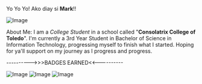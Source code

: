 Yo Yo Yo! Ako diay si **Mark**!!

![Image](https://github.com/user-attachments/assets/64c1c4d6-da93-4442-871a-7354b9b28753) 

About Me:
I am a _College Student_ in a school 
called "**Consolatrix College of Toledo**". 
I'm currently a 3rd Year Student in Bachelor of Science in Information Technology, 
progressing myself to finish what I started.
Hoping for ya'll support on my journey as I progress and progress.

  ---------->>>BADGES EARNED<<----------
  
![Image](https://github.com/user-attachments/assets/1de06c17-1c46-4d9e-88a2-5304ebbfaf10) ![Image](https://github.com/user-attachments/assets/d5a8870b-50e0-4d09-9593-f98a525b2087) ![Image](https://github.com/user-attachments/assets/1e594e7b-1d76-444b-8f7a-881aa6607736)
